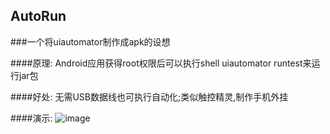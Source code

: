 ## AutoRun
###一个将uiautomator制作成apk的设想

####原理:
Android应用获得root权限后可以执行shell uiautomator runtest来运行jar包

####好处:
无需USB数据线也可执行自动化;类似触控精灵,制作手机外挂

####演示:
![image](http://upload-images.jianshu.io/upload_images/1867836-4b467c1f881e9da6.png)
